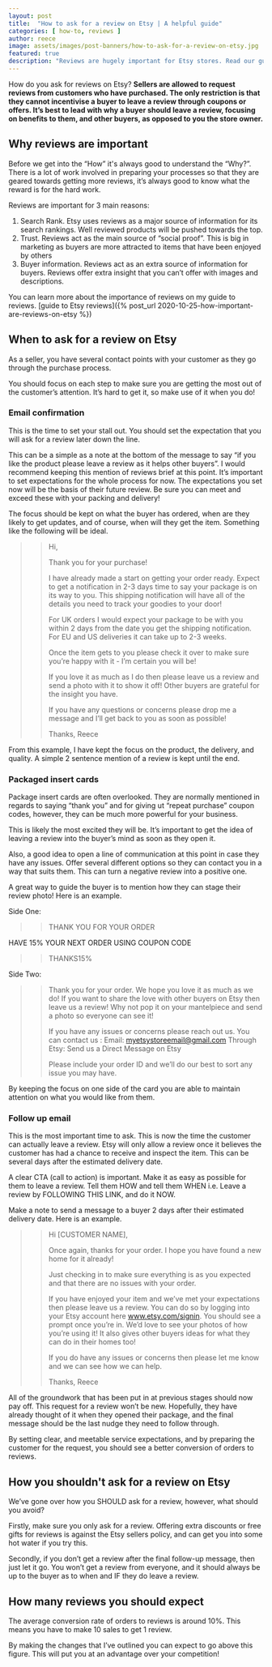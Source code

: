 ```yaml
---
layout: post
title:  "How to ask for a review on Etsy | A helpful guide" 
categories: [ how-to, reviews ]
author: reece
image: assets/images/post-banners/how-to-ask-for-a-review-on-etsy.jpg
featured: true
description: "Reviews are hugely important for Etsy stores. Read our guide on how to get more reviews for your store and build more sales today!"
---
```


How do you ask for reviews on Etsy? **Sellers are allowed to request reviews from customers who have purchased. The only restriction is that they cannot incentivise a buyer to leave a review through coupons or offers. It’s best to lead with why a buyer should leave a review, focusing on benefits to them, and other buyers, as opposed to you the store owner.**

## Why reviews are important 

Before we get into the “How” it's always good to understand the “Why?”. There is a lot of work involved in preparing your processes so that they are geared towards getting more reviews, it’s always good to know what the reward is for the hard work.

Reviews are important for 3 main reasons:
1. Search Rank. Etsy uses reviews as a major source of information for its search rankings. Well reviewed products will be pushed towards the top.
2. Trust. Reviews act as the main source of “social proof”. This is big in marketing as buyers are more attracted to items that have been enjoyed by others
3. Buyer information. Reviews act as an extra source of information for buyers. Reviews offer extra insight that you can’t offer with images and descriptions.

You can learn more about the importance of reviews on my guide to reviews. [guide to Etsy reviews]({% post_url 2020-10-25-how-important-are-reviews-on-etsy %})

## When to ask for a review on Etsy

As a seller, you have several contact points with your customer as they go through the purchase process.

You should focus on each step to make sure you are getting the most out of the customer’s attention. It’s hard to get it, so make use of it when you do!

### Email confirmation

This is the time to set your stall out. You should set the expectation that you will ask for a review later down the line.

This can be a simple as a note at the bottom of the message to say “if you like the product please leave a review as it helps other buyers”. I would recommend keeping this mention of reviews brief at this point. It’s important to set expectations for the whole process for now. The expectations you set now will be the basis of their future review. Be sure you can meet and exceed these with your packing and delivery!

The focus should be kept on what the buyer has ordered, when are they likely to get updates, and of course, when will they get the item. Something like the following will be ideal.

>> Hi,
>> 
>> Thank you for your purchase!
>> 
>> I have already made a start on getting your order ready. Expect to get a notification in 2-3 days time to say your package is on its way to you. This shipping notification will have all of the details you need to track your goodies to your door!
>> 
>> For UK orders I would expect your package to be with you within 2 days from the date you get the shipping notification. For EU and US deliveries it can take up to 2-3 weeks.
>> 
>> Once the item gets to you please check it over to make sure you’re happy with it - I’m certain you will be! 
>> 
>> If you love it as much as I do then please leave us a review and send a photo with it to show it off! Other buyers are grateful for the insight you have.
>> 
>> If you have any questions or concerns please drop me a message and I’ll get back to you as soon as possible!
>> 
>> Thanks,
>> Reece

From this example, I have kept the focus on the product, the delivery, and quality. A simple 2 sentence mention of a review is kept until the end. 

### Packaged insert cards

Package insert cards are often overlooked. They are normally mentioned in regards to saying “thank you” and for giving ut “repeat purchase” coupon codes, however, they can be much more powerful for your business.

This is likely the most excited they will be. It’s important to get the idea of leaving a review into the buyer’s mind as soon as they open it.

Also, a good idea to open a line of communication at this point in case they have any issues. Offer several different options so they can contact you in a way that suits them. This can turn a negative review into a positive one.

A great way to guide the buyer is to mention how they can stage their review photo! Here is an example.

Side One:

>> THANK YOU FOR YOUR ORDER
>> 
HAVE 15% YOUR NEXT ORDER USING COUPON CODE
>> 
>> THANKS15%

Side Two:

>> Thank you for your order. We hope you love it as much as we do! If you want to share the love with other buyers on Etsy then leave us a review! Why not pop it on your mantelpiece and send a photo so everyone can see it!
>> 
>> If you have any issues or concerns please reach out us. You can contact us :
>> Email: myetsystoreemail@gmail.com
>> Through Etsy: Send us a Direct Message on Etsy
>> 
>> Please include your order ID and we’ll do our best to sort any issue you may have.


By keeping the focus on one side of the card you are able to maintain attention on what you would like from them.

### Follow up email

This is the most important time to ask. This is now the time the customer can actually leave a review. Etsy will only allow a review once it believes the customer has had a chance to receive and inspect the item. This can be several days after the estimated delivery date.

A clear CTA (call to action) is important. Make it as easy as possible for them to leave a review. Tell them HOW and tell them WHEN i.e. Leave a review by FOLLOWING THIS LINK, and do it NOW.

Make a note to send a message to a buyer 2 days after their estimated delivery date. Here is an example.

>> Hi [CUSTOMER NAME],
>> 
>> Once again, thanks for your order. I hope you have found a new home for it already!
>> 
>> Just checking in to make sure everything is as you expected and that there are no issues with your order.
>> 
>> If you have enjoyed your item and we’ve met your expectations then please leave us a review. You can do so by logging into your Etsy account here www.etsy.com/signin. You should see a prompt once you’re in. We’d love to see your photos of how you’re using it! It also gives other buyers ideas for what they can do in their homes too!
>> 
>> If you do have any issues or concerns then please let me know and we can see how we can help.
>> 
>> Thanks,
>> Reece


All of the groundwork that has been put in at previous stages should now pay off. This request for a review won’t be new. Hopefully, they have already thought of it when they opened their package, and the final message should be the last nudge they need to follow through.

By setting clear, and meetable service expectations, and by preparing the customer for the request, you should see a better conversion of orders to reviews.

## How you shouldn't ask for a review on Etsy

We’ve gone over how you SHOULD ask for a review, however, what should you avoid?

Firstly, make sure you only ask for a review. Offering extra discounts or free gifts for reviews is against the Etsy sellers policy, and can get you into some hot water if you try this.

Secondly, if you don’t get a review after the final follow-up message, then just let it go. You won’t get a review from everyone, and it should always be up to the buyer as to when and IF they do leave a review.

## How many reviews you should expect

The average conversion rate of orders to reviews is around 10%. This means you have to make 10 sales to get 1 review.

By making the changes that I’ve outlined you can expect to go above this figure. This will put you at an advantage over your competition!
